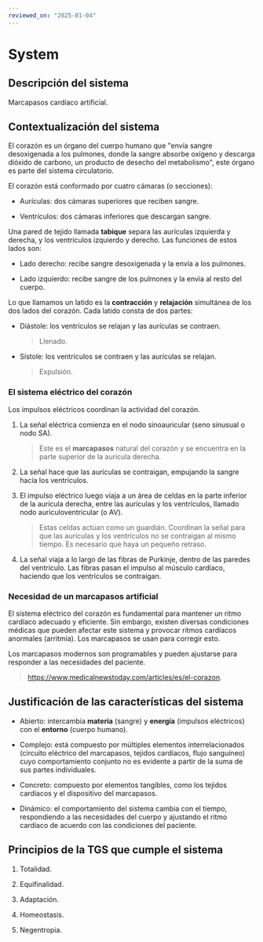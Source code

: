 ```yaml
---
reviewed_on: "2025-01-04"
---
```


# System

## Descripción del sistema

Marcapasos cardíaco artificial.

## Contextualización del sistema

El corazón es un órgano del cuerpo humano que "envía sangre desoxigenada a los pulmones, donde la sangre absorbe oxígeno y descarga dióxido de carbono, un producto de desecho del metabolismo", este órgano es parte del sistema circulatorio.

El corazón está conformado por cuatro cámaras (o secciones):

- Aurículas: dos cámaras superiores que reciben sangre.

- Ventrículos: dos cámaras inferiores que descargan sangre.

Una pared de tejido llamada **tabique** separa las aurículas izquierda y derecha, y los ventrículos izquierdo y derecho. Las funciones de estos lados son:

- Lado derecho: recibe sangre desoxigenada y la envía a los pulmones.

- Lado izquierdo: recibe sangre de los pulmones y la envía al resto del cuerpo.

Lo que llamamos un latido es la **contracción** y **relajación** simultánea de los dos lados del corazón. Cada latido consta de dos partes:

- Diástole: los ventrículos se relajan y las aurículas se contraen.

	> Llenado.

- Sístole: los ventrículos se contraen y las aurículas se relajan.

	> Expulsión.

### El sistema eléctrico del corazón

Los impulsos eléctricos coordinan la actividad del corazón.

1. La señal eléctrica comienza en el nodo sinoauricular (seno sinusual o nodo SA).

	> Este es el **marcapasos** natural del corazón y se encuentra en la parte superior de la aurícula derecha.

2. La señal hace que las aurículas se contraigan, empujando la sangre hacia los ventrículos.

3. El impulso eléctrico luego viaja a un área de celdas en la parte inferior de la aurícula derecha, entre las aurículas y los ventrículos, llamado nodo auriculoventricular (o AV).

	> Estas celdas actúan como un guardián. Coordinan la señal para que las aurículas y los ventrículos no se contraigan al mismo tiempo. Es necesario que haya un pequeño retraso.

4. La señal viaja a lo largo de las fibras de Purkinje, dentro de las paredes del ventrículo. Las fibras pasan el impulso al músculo cardíaco, haciendo que los ventrículos se contraigan.

### Necesidad de un marcapasos artificial

El sistema eléctrico del corazón es fundamental para mantener un ritmo cardíaco adecuado y eficiente. Sin embargo, existen diversas condiciones médicas que pueden afectar este sistema y provocar ritmos cardíacos anormales (arritmia). Los marcapasos se usan para corregir esto.

Los marcapasos modernos son programables y pueden ajustarse para responder a las necesidades del paciente.

> <https://www.medicalnewstoday.com/articles/es/el-corazon>.

## Justificación de las características del sistema

- Abierto: intercambia **materia** (sangre) y **energía** (impulsos eléctricos) con el **entorno** (cuerpo humano).

- Complejo: está compuesto por múltiples elementos interrelacionados (circuito eléctrico del marcapasos, tejidos cardíacos, flujo sanguíneo) cuyo comportamiento conjunto no es evidente a partir de la suma de sus partes individuales.

- Concreto: compuesto por elementos tangibles, como los tejidos cardíacos y el dispositivo del marcapasos.

- Dinámico: el comportamiento del sistema cambia con el tiempo, respondiendo a las necesidades del cuerpo y ajustando el ritmo cardíaco de acuerdo con las condiciones del paciente.

## Principios de la TGS que cumple el sistema

1. Totalidad.

2. Equifinalidad.

3. Adaptación.

4. Homeostasis.

5. Negentropia.
